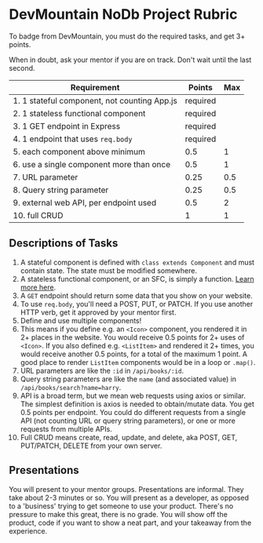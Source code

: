 # DevMountain NoDb Project Rubric

To badge from DevMountain, you must do the required tasks, and get 3+ points.

When in doubt, ask your mentor if you are on track. Don't wait until the last second.

| Requirement                                  | Points   | Max |
| -------------------------------------------- | -------- | --- |
| 1. 1 stateful component, not counting App.js | required |     |
| 2. 1 stateless functional component          | required |     |
| 3. 1 GET endpoint in Express                 | required |     |
| 4. 1 endpoint that uses `req.body`           | required |     |
| 5. each component above minimum              | 0.5      | 1   |
| 6. use a single component more than once     | 0.5      | 1   |
| 7. URL parameter                             | 0.25     | 0.5 |
| 8. Query string parameter                    | 0.25     | 0.5 |
| 9. external web API, per endpoint used       | 0.5      | 2   |
| 10. full CRUD                                | 1        | 1   |

## Descriptions of Tasks

1. A stateful component is defined with `class extends Component` and must contain state. The state must be modified somewhere.
2. A stateless functional component, or an SFC, is simply a function. [Learn more here](https://reactjs.org/docs/components-and-props.html).
3. A `GET` endpoint should return some data that you show on your website.
4. To use `req.body`, you'll need a POST, PUT, or PATCH. If you use another HTTP verb, get it approved by your mentor first.
5. Define and use multiple components!
6. This means if you define e.g. an `<Icon>` component, you rendered it in 2+ places in the website. You would receive 0.5 points for 2+ uses of `<Icon>`. If you also defined e.g. `<ListItem>` and rendered it 2+ times, you would receive another 0.5 points, for a total of the maximum 1 point. A good place to render `ListItem` components would be in a loop or `.map()`.
7. URL parameters are like the `:id` in `/api/books/:id`.
8. Query string parameters are like the `name` (and associated value) in `/api/books/search?name=harry`.
9. API is a broad term, but we mean web requests using axios or similar. The simplest definition is axios is needed to obtain/mutate data. You get 0.5 points per endpoint. You could do different requests from a single API (not counting URL or query string parameters), or one or more requests from multiple APIs.
10. Full CRUD means create, read, update, and delete, aka POST, GET, PUT/PATCH, DELETE from your own server.

## Presentations

You will present to your mentor groups. Presentations are informal. They take about 2-3 minutes or so. You will present as a developer, as opposed to a 'business' trying to get someone to use your product. There's no pressure to make this great, there is no grade. You will show off the product, code if you want to show a neat part, and your takeaway from the experience.